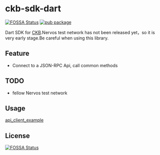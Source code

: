 # ckb-sdk-dart

[![FOSSA Status](https://app.fossa.io/api/projects/git%2Bgithub.com%2FCKBalance%2Fckb-sdk-dart.svg?type=shield)](https://app.fossa.io/projects/git%2Bgithub.com%2FCKBalance%2Fckb-sdk-dart?ref=badge_shield)
[![pub package](https://img.shields.io/pub/v/ckb_sdk.svg)](https://pub.dartlang.org/packages/ckb_sdk)

Dart SDK for [CKB](https://github.com/nervosnetwork/ckb).Nervos test network has not been released yet，so it is very early stage.Be careful when using this library.

## Feature

- Connect to a JSON-RPC Api, call common methods

## TODO

- fellow Nervos test network

## Usage

[api_client_example](https://github.com/BaojunCZ/ckb-sdk-dart/blob/master/example/api_client_example.dart)

## License

[![FOSSA Status](https://app.fossa.com/api/projects/git%2Bgithub.com%2FOrangeWallet%2Forange-wallet.svg?type=large)](https://app.fossa.com/projects/git%2Bgithub.com%2FOrangeWallet%2Forange-wallet?ref=badge_large)
